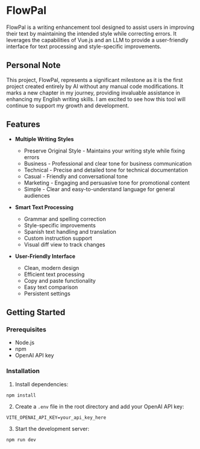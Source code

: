 # FlowPal

FlowPal is a writing enhancement tool designed to assist users in improving their text by maintaining the intended style while correcting errors. It leverages the capabilities of Vue.js and an LLM to provide a user-friendly interface for text processing and style-specific improvements.

## Personal Note

This project, FlowPal, represents a significant milestone as it is the first project created entirely by AI without any manual code modifications. It marks a new chapter in my journey, providing invaluable assistance in enhancing my English writing skills. I am excited to see how this tool will continue to support my growth and development.

## Features

- **Multiple Writing Styles**
  - Preserve Original Style - Maintains your writing style while fixing errors
  - Business - Professional and clear tone for business communication
  - Technical - Precise and detailed tone for technical documentation
  - Casual - Friendly and conversational tone
  - Marketing - Engaging and persuasive tone for promotional content
  - Simple - Clear and easy-to-understand language for general audiences

- **Smart Text Processing**
  - Grammar and spelling correction
  - Style-specific improvements
  - Spanish text handling and translation
  - Custom instruction support
  - Visual diff view to track changes

- **User-Friendly Interface**
  - Clean, modern design
  - Efficient text processing
  - Copy and paste functionality
  - Easy text comparison
  - Persistent settings

## Getting Started

### Prerequisites

- Node.js
- npm
- OpenAI API key

### Installation

1. Install dependencies:
```bash
npm install
```

2. Create a `.env` file in the root directory and add your OpenAI API key:
```
VITE_OPENAI_API_KEY=your_api_key_here
```

3. Start the development server:
```bash
npm run dev
```
